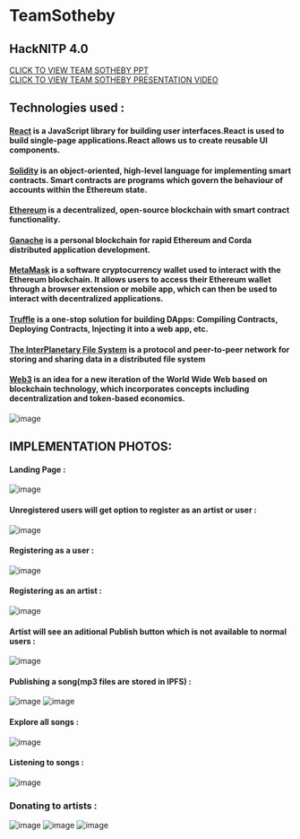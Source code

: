 # TeamSotheby
## HackNITP 4.0 
<a href="https://www.canva.com/design/DAE4JzH4yUI/IyPVmF-UTsVgH6QDjQJM7Q/view?website#2" target="_blank">CLICK TO VIEW TEAM SOTHEBY PPT</a><br/>
<a href="https://www.youtube.com/watch?v=WZMhPtxgwEg&feature=youtu.be" target="_blank">CLICK TO VIEW TEAM SOTHEBY PRESENTATION VIDEO</a>

## Technologies used : 
#### <ins>React</ins> is a JavaScript library for building user interfaces.React is used to build single-page applications.React allows us to create reusable UI components.
#### <ins>Solidity</ins> is an object-oriented, high-level language for implementing smart contracts. Smart contracts are programs which govern the behaviour of accounts within the Ethereum state.
#### <ins>Ethereum</ins> is a decentralized, open-source blockchain with smart contract functionality. 
#### <ins>Ganache</ins> is a personal blockchain for rapid Ethereum and Corda distributed application development.
#### <ins>MetaMask</ins> is a software cryptocurrency wallet used to interact with the Ethereum blockchain. It allows users to access their Ethereum wallet through a browser extension or mobile app, which can then be used to interact with decentralized applications.
#### <ins>Truffle</ins> is a one-stop solution for building DApps: Compiling Contracts, Deploying Contracts, Injecting it into a web app, etc.
#### <ins>The InterPlanetary File System</ins> is a protocol and peer-to-peer network for storing and sharing data in a distributed file system
#### <ins>Web3</ins> is an idea for a new iteration of the World Wide Web based on blockchain technology, which incorporates concepts including decentralization and token-based economics.

![image](https://user-images.githubusercontent.com/65352420/153746745-0df7e909-792e-47e6-ae56-192ddbb3ceea.png)

## IMPLEMENTATION PHOTOS:
#### Landing Page : 
![image](https://user-images.githubusercontent.com/65352420/153747680-975730c8-5305-48b3-ab20-16abb1950e17.png)

#### Unregistered users will get option to register as an artist or user : 
![image](https://user-images.githubusercontent.com/65352420/153747702-d2809f44-fb78-4cf0-a416-4f5ea5e55b59.png)

#### Registering as a user : 
![image](https://user-images.githubusercontent.com/65352420/153747715-37912c4f-0972-4328-af0e-63577d7fd57a.png)

#### Registering as an artist : 
![image](https://user-images.githubusercontent.com/65352420/153747730-465a9568-e158-44b8-b677-9256a47390cd.png)

#### Artist will see an aditional Publish button which is not available to normal users :
![image](https://user-images.githubusercontent.com/65352420/153747755-9af5ab07-c32b-4e0d-abc3-42a5df0bc30a.png)

#### Publishing a song(mp3 files are stored in IPFS) : 
![image](https://user-images.githubusercontent.com/65352420/153747766-fe763551-f35f-4e60-ac8c-04fdf4b826dd.png)
![image](https://user-images.githubusercontent.com/65352420/153747774-de0948f0-9e81-477a-be4d-2588afc27831.png)

#### Explore all songs : 
![image](https://user-images.githubusercontent.com/65352420/153747783-e38ad153-ad52-4bad-b3c5-6a4156dc11be.png)

#### Listening to songs : 
![image](https://user-images.githubusercontent.com/65352420/153747807-5afbe6e1-50fa-4eab-a1f8-10aa1da6de52.png)

### Donating to artists : 
![image](https://user-images.githubusercontent.com/65352420/153747823-8b8b6013-6c77-4b35-8451-cff92b4f4616.png)
![image](https://user-images.githubusercontent.com/65352420/153747839-2a2fcf5b-61d8-4a33-ba5e-c84e5d314420.png)
![image](https://user-images.githubusercontent.com/65352420/153747846-ddd5bf14-a6f1-4ad1-8170-95fe9a5ca9cd.png)





